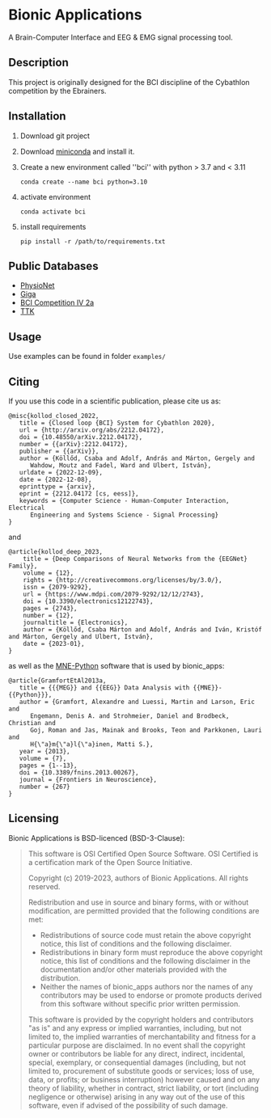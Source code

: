 [//]: # (```)

[//]: # (cd existing_repo)

[//]: # (git remote add origin https://dev.itk.ppke.hu/kolcs/mcc-flow.git)

[//]: # (git branch -M main)

[//]: # (git push -uf origin main)

[//]: # (```)


[//]: # (## Integrate with your tools)

[//]: # (- [ ] [Set up project integrations]&#40;https://dev.itk.ppke.hu/kolcs/mcc-flow/-/settings/integrations&#41;)


[//]: # (***)

# Bionic Applications

A Brain-Computer Interface and EEG & EMG signal processing tool.

## Description

This project is originally designed for the BCI discipline of the Cybathlon competition by the Ebrainers.

## Installation

1. Download git project
2. Download [miniconda](https://docs.conda.io/en/latest/miniconda.html) and install it.
3. Create a new environment called ''bci'' with python > 3.7 and < 3.11

   `conda create --name bci python=3.10`

4. activate environment

   `conda activate bci`

5. install requirements

   `pip install -r /path/to/requirements.txt`

## Public Databases

- [PhysioNet](https://physionet.org/content/eegmmidb/1.0.0/)
- [Giga](http://gigadb.org/dataset/100542)
- [BCI Competition IV 2a](https://www.bbci.de/competition/iv/)
- [TTK](https://hdl.handle.net/21.15109/CONCORDA/UOQQVK)

## Usage

Use examples can be found in folder `examples/`

## Citing

If you use this code in a scientific publication, please cite us as:

```
@misc{kollod_closed_2022,
   title = {Closed loop {BCI} System for Cybathlon 2020},
   url = {http://arxiv.org/abs/2212.04172},
   doi = {10.48550/arXiv.2212.04172},
   number = {{arXiv}:2212.04172},
   publisher = {{arXiv}},
   author = {Köllőd, Csaba and Adolf, András and Márton, Gergely and 
      Wahdow, Moutz and Fadel, Ward and Ulbert, István},
   urldate = {2022-12-09},
   date = {2022-12-08},
   eprinttype = {arxiv},
   eprint = {2212.04172 [cs, eess]},
   keywords = {Computer Science - Human-Computer Interaction, Electrical 
      Engineering and Systems Science - Signal Processing}
}
```
and
```
@article{kollod_deep_2023,
	title = {Deep Comparisons of Neural Networks from the {EEGNet} Family},
	volume = {12},
	rights = {http://creativecommons.org/licenses/by/3.0/},
	issn = {2079-9292},
	url = {https://www.mdpi.com/2079-9292/12/12/2743},
	doi = {10.3390/electronics12122743},
	pages = {2743},
	number = {12},
	journaltitle = {Electronics},
	author = {Köllőd, Csaba Márton and Adolf, András and Iván, Kristóf and Márton, Gergely and Ulbert, István},
	date = {2023-01},
}
```

as well as the [MNE-Python](https://mne.tools/) software that is used by bionic_apps:

```
@article{GramfortEtAl2013a,
   title = {{{MEG}} and {{EEG}} Data Analysis with {{MNE}}-{{Python}}},
   author = {Gramfort, Alexandre and Luessi, Martin and Larson, Eric and 
      Engemann, Denis A. and Strohmeier, Daniel and Brodbeck, Christian and 
      Goj, Roman and Jas, Mainak and Brooks, Teon and Parkkonen, Lauri and 
      H{\"a}m{\"a}l{\"a}inen, Matti S.},
   year = {2013},
   volume = {7},
   pages = {1--13},
   doi = {10.3389/fnins.2013.00267},
   journal = {Frontiers in Neuroscience},
   number = {267}
}
```

[//]: # (## Contributing)

[//]: # (State if you are open to contributions and what your requirements are for accepting them.)

[//]: # ()

[//]: # (For people who want to make changes to your project, it's helpful to have some documentation on how to get started. Perhaps there is a script that they should run or some environment variables that they need to set. Make these steps explicit. These instructions could also be useful to your future self.)

[//]: # ()

[//]: # (You can also document commands to lint the code or run tests. These steps help to ensure high code quality and reduce the likelihood that the changes inadvertently break something. Having instructions for running tests is especially helpful if it requires external setup, such as starting a Selenium server for testing in a browser.)

[//]: # ()

[//]: # (## Authors and acknowledgment)

[//]: # (Show your appreciation to those who have contributed to the project.)

[//]: # ()

## Licensing

Bionic Applications is BSD-licenced (BSD-3-Clause):

> This software is OSI Certified Open Source Software. OSI Certified is a certification mark of the Open Source
> Initiative.
>
>Copyright (c) 2019-2023, authors of Bionic Applications. All rights reserved.
>
>Redistribution and use in source and binary forms, with or without modification, are permitted provided that the
> following conditions are met:
> - Redistributions of source code must retain the above copyright notice, this list of conditions and the following
    disclaimer.
> - Redistributions in binary form must reproduce the above copyright notice, this list of conditions and the following
    disclaimer in the documentation and/or other materials provided with the distribution.
> - Neither the names of bionic_apps authors nor the names of any contributors may be used to endorse or promote
    products derived from this software without specific prior written permission.
>
> This software is provided by the copyright holders and contributors "as is" and any express or implied warranties,
> including, but not limited to, the implied warranties of merchantability and fitness for a particular purpose are
> disclaimed. In no event shall the copyright owner or contributors be liable for any direct, indirect, incidental,
> special, exemplary, or consequential damages (including, but not limited to, procurement of substitute goods or
> services; loss of use, data, or profits; or business interruption) however caused and on any theory of liability,
> whether in contract, strict liability, or tort (including negligence or otherwise) arising in any way out of the use of
> this software, even if advised of the possibility of such damage.


[//]: # (## Project status)

[//]: # (If you have run out of energy or time for your project, put a note at the top of the README saying that development has slowed down or stopped completely. Someone may choose to fork your project or volunteer to step in as a maintainer or owner, allowing your project to keep going. You can also make an explicit request for maintainers.)
